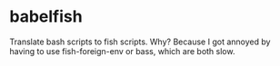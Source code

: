 # babelfish

Translate bash scripts to fish scripts. Why? Because I got annoyed by having to use fish-foreign-env or bass, which are both slow.
